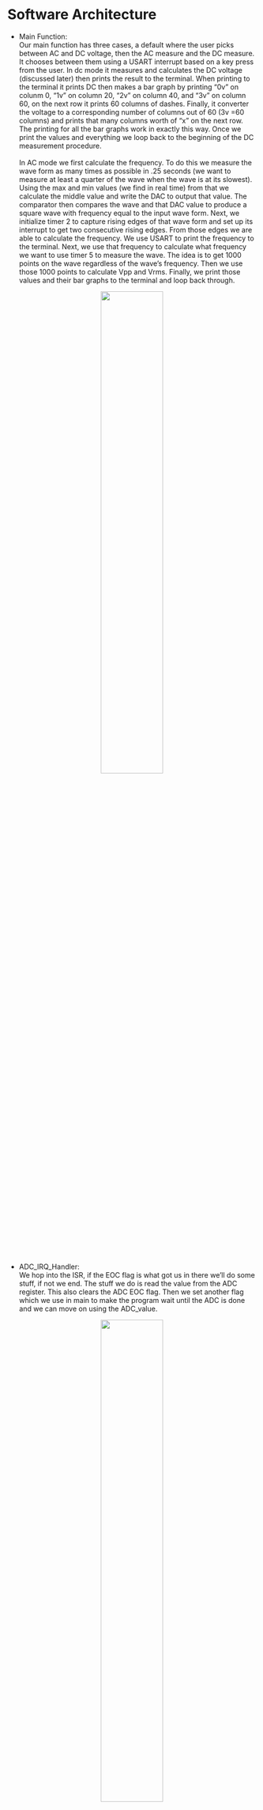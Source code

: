 # Software Architecture
* Main Function:<br/>
Our main function has three cases, a default where the user picks between AC and DC voltage, then the AC measure and the DC measure. It chooses between them using a USART interrupt based on a key press from the user. In dc mode it measures and calculates the DC voltage (discussed later) then prints the result to the terminal. When printing to the terminal it prints DC then makes a bar graph by printing “0v” on colunm 0, “1v” on column 20, “2v” on column 40, and “3v” on column 60, on the next row it prints 60 columns of dashes. Finally, it converter the voltage to a corresponding number of columns out of 60 (3v =60 columns) and prints that many columns worth of “x” on the next row. The printing for all the bar graphs work in exactly this way. Once we print the values and everything we loop back to the beginning of the DC measurement procedure.<br/><br/>
In AC mode we first calculate the frequency. To do this we measure the wave form as many times as possible in .25 seconds (we want to measure at least a quarter of the wave when the wave is at its slowest). Using the max and min values (we find in real time) from that we calculate the middle value and write the DAC to output that value. The comparator then compares the wave and that DAC value to produce a square wave with frequency equal to the input wave form. Next, we initialize timer 2 to capture rising edges of that wave form and set up its interrupt to get two consecutive rising edges. From those edges we are able to calculate the frequency. We use USART to print the frequency to the terminal. Next, we use that frequency to calculate what frequency we want to use timer 5 to measure the wave. The idea is to get 1000 points on the wave regardless of the wave’s frequency. Then we use those 1000 points to calculate Vpp and Vrms. Finally, we print those values and their bar graphs to the terminal and loop back through.<br/>

<p align="center">
  <img src= "../Media/Main.jpg" alt="" width="50%"/>
</p>

* ADC_IRQ_Handler:<br/>
We hop into the ISR, if the EOC flag is what got us in there we’ll do some stuff, if not we end.
The stuff we do is read the value from the ADC register. This also clears the ADC EOC flag. Then we set another flag which we use in main to make the program wait until the ADC is done and we can move on using the ADC_value.<br/>

<p align="center">
  <img src="../Media/ADC_IRQ.jpg" alt="" width="50%"/>
</p>

* TIM2_IRQ_Handler:<br/>
We hop into the ISR, if the capture flag from CCR4 is what got us in there we’ll do some stuff, if not we end. Then we branch depending on the “capture flag.” This flag indicates when we’re doing our second capture. Its 0, we’re doing the first capture so we get the value from CCR4 and put it in a variable called edge1. We set capture flag because we’ve gotten the first capture. Capture flag is 1, we’re on our second capture so we put the value in variable edge2. We clear the flag for next time. And we set DAC_flag to 1. This flag indicates that we’re done capturing, to our main function. At the end we always clear the interrupt  flag that got us in. <br/>

<p align="center">
  <img src="../Media/TIM2_IRQ.jpg" alt="" width="50%"/>
</p>

* TIM5_IRQ_Handler:<br/>
We hop into the ISR, if the flag from ARR rolling over is what got us in there we’ll do some stuff, if not we end. All we do is start the ADC. This lets us start the ADC at precise time intervals. At the end we clear the interrupt flag that got us in there.<br/>
To calculate the ARR value we put into the timer 5 we need the wave’s frequency, the clock speed and the number of points we want to measure per wave period. The later two values are constants we set at the beginning and the frequency is measured and calculated before we enable the timer 5. <br/>

<p align="center">
  <img src="../Media/TIM5_IRQ.jpg" alt="" width="50%"/>
</p>

* USART2_IRQ_Handler:<br/>
We hop into the ISR, if the flag from a USART receive is what got us in there we’ll do some stuff, if not we end. We get the received key out of the RDR reg, and use it to decide where we go in our switch case statements. This lets us decide between reading AC and DC voltages.<br/>

<p align="center">
  <img src="../Media/USART_IRQ.jpg" alt="" width="50%"/>
</p>

* DC Voltage Measure:<br/>
To get the DC voltage, we measure it 1000 times with the ADC. The amount of time this takes works out to be about 13 ms (within the bounds of the assignment even if it takes 10x less time or ~10x more time than we expect). To perform this, we turn on the ADC start, wait until its done, and put the resulting value into our array. At the end we get the average value of the array and this is our DC voltage.<br/>

<p align="center">
  <img src="../Media/ADC_Val.jpg" alt="" width="50%"/>
</p>

* Frequency Calculation:<br/>
To calculate the frequency we wait until the DAC_flag is zero (this indicates that both edge values have been assigned with values corresponding to the rising edges of our square wave. We are then able to get the number of clock cycles between the two rising edges and divide the internal clock frequency by that number. We experience some rounding error for some reason so we add 1 to the final number to get the frequency.<br/>

<p align="center">
  <img src="../Media/Freq_Calc.jpg" alt="" width="50%"/>
</p>

* Vrms & Vpp Calculations:<br/>
We loop through the number of times equal to our sample size. At appropriate intervals set by timer 5 we get the ADC value and put it into our array. The timer starts the ADC at appropriate intervals so we just wait for the ADC to get done each iteration (we cycle between first and second branch block while waiting). Once the ADC is started by the timer 5 interrupt and it finishes its work, we throw the ADC’s result into an array of size equal to “SAMPLE_SIZE.” We then increment the index and go back to the top, waiting for another timer interrupt and the ADC to be done. Once we have all the samples we want in the array, we get the max and min out of the array with some predefined functions. Vpp is calculated by the max value- the min value. Next to get Vrms, we loop through each index in that array and accumulate each value squared. Once thats done we divide the accumulated sum by the number of samples and square root that number to get Vrms. Vpp and Vrms need to be converted from ADC output values to something that corresponds to an actual voltage. We preform that conversion before printin the values to the terminal. <br/>

<p align="center">
  <img src="../Media/Vrms_Vpp_Calc.jpg" alt="" width="50%"/>
</p>
